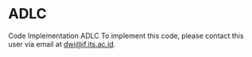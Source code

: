 # ADLC
Code Implementation ADLC
To implement this code, please contact this user via email at dwi@if.its.ac.id.
